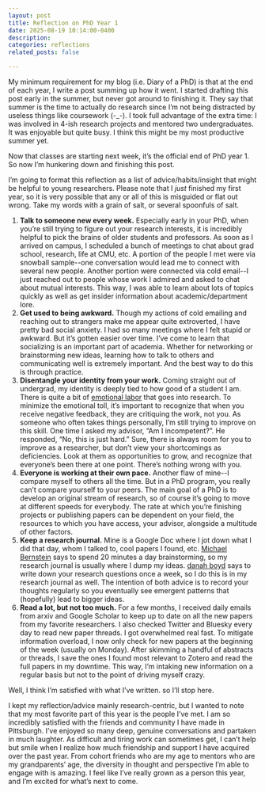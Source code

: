 ```yaml
---
layout: post
title: Reflection on PhD Year 1
date: 2025-08-19 10:14:00-0400
description: 
categories: reflections
related_posts: false

---
```

My minimum requirement for my blog (i.e. Diary of a PhD) is that at the end of each year, I write a post summing up how it went. I started drafting this post early in the summer, but never got around to finishing it. They say that summer is the time to actually do research since I’m not being distracted by useless things like coursework (-_-). I took full advantage of the extra time: I was involved in 4-ish research projects and mentored two undergraduates. It was enjoyable but quite busy. I think this might be my most productive summer yet.

Now that classes are starting next week, it’s the official end of PhD year 1. So now I’m hunkering down and finishing this post.

I’m going to format this reflection as a list of advice/habits/insight that might be helpful to young researchers. Please note that I _just_ finished my first year, so it is very possible that any or all of this is misguided or flat out wrong. Take my words with a grain of salt, or several spoonfuls of salt.

1. **Talk to someone new every week.** Especially early in your PhD, when you’re still trying to figure out your research interests, it is incredibly helpful to pick the brains of older students and professors. As soon as I arrived on campus, I scheduled a bunch of meetings to chat about grad school, research, life at CMU, etc. A portion of the people I met were via snowball sample--one conversation would lead me to connect with several new people. Another portion were connected via cold email--I just reached out to people whose work I admired and asked to chat about mutual interests. This way, I was able to learn about lots of topics quickly as well as get insider information about academic/department lore.
2. **Get used to being awkward.** Though my actions of cold emailing and reaching out to strangers make me appear quite extroverted, I have pretty bad social anxiety. I had so many meetings where I felt stupid or awkward. But it’s gotten easier over time. I’ve come to learn that socializing is an important part of academia. Whether for networking or brainstorming new ideas, learning how to talk to others and communicating well is extremely important. And the best way to do this is through practice.
3. **Disentangle your identity from your work.** Coming straight out of undergrad, my identity is deeply tied to how good of a student I am. There is quite a bit of [emotional labor](https://sauvik-das.medium.com/the-emotional-labor-of-your-ph-d-84e24846daff) that goes into research. To minimize the emotional toll, it’s important to recognize that when you receive negative feedback, they are critiquing the work, not you. As someone who often takes things personally, I’m still trying to improve on this skill. One time I asked my advisor, “Am I incompetent?”. He responded, “No, this is just hard.” Sure, there is always room for you to improve as a researcher, but don’t view your shortcomings as deficiencies. Look at them as opportunities to grow, and recognize that everyone’s been there at one point. There’s nothing wrong with you. 
4. **Everyone is working at their own pace.** Another flaw of mine--I compare myself to others all the time. But in a PhD program, you really can’t compare yourself to your peers. The main goal of a PhD is to develop an original stream of research, so of course it’s going to move at different speeds for everybody. The rate at which you’re finishing projects or publishing papers can be dependent on your field, the resources to which you have access, your advisor, alongside a multitude of other factors. 
5. **Keep a research journal.** Mine is a Google Doc where I jot down what I did that day, whom I talked to, cool papers I found, etc. [Michael Bernstein](https://hci.stanford.edu/msb/gettingstarted/) says to spend 20 minutes a day brainstorming, so my research journal is usually where I dump my ideas. [danah boyd](https://www.danah.org/aca-advice/GradSchoolAdvice.html) says to write down your research questions once a week, so I do this is in my research journal as well. The intention of both advice is to record your thoughts regularly so you eventually see emergent patterns that (hopefully) lead to bigger ideas.
6. **Read a lot, but not too much.** For a few months, I received daily emails from arxiv and Google Scholar to keep up to date on all the new papers from my favorite researchers. I also checked Twitter and Bluesky every day to read new paper threads. I got overwhelmed real fast. To mitigate information overload, I now only check for new papers at the beginning of the week (usually on Monday). After skimming a handful of abstracts or threads, I save the ones I found most relevant to Zotero and read the full papers in my downtime. This way, I’m intaking new information on a regular basis but not to the point of driving myself crazy.

Well, I think I’m satisfied with what I’ve written. so I’ll stop here. 

I kept my reflection/advice mainly research-centric, but I wanted to note that my most favorite part of this year is the people I’ve met. I am so incredibly satisfied with the friends and community I have made in Pittsburgh. I’ve enjoyed so many deep, genuine conversations and partaken in much laughter. As difficult and tiring work can sometimes get, I can’t help but smile when I realize how much friendship and support I have acquired over the past year. From cohort friends who are my age to mentors who are my grandparents’ age, the diversity in thought and perspective I’m able to engage with is amazing. I feel like I’ve really grown as a person this year, and I’m excited for what’s next to come.

